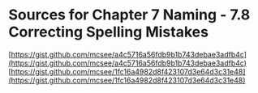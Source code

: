 # Sources for Chapter 7 Naming - 7.8 Correcting Spelling Mistakes

[https://gist.github.com/mcsee/a4c5716a56fdb9b1b743debae3adfb4c](https://gist.github.com/mcsee/a4c5716a56fdb9b1b743debae3adfb4c)
[https://gist.github.com/mcsee/1fc16a4982d8f423107d3e64d3c31e48](https://gist.github.com/mcsee/1fc16a4982d8f423107d3e64d3c31e48)